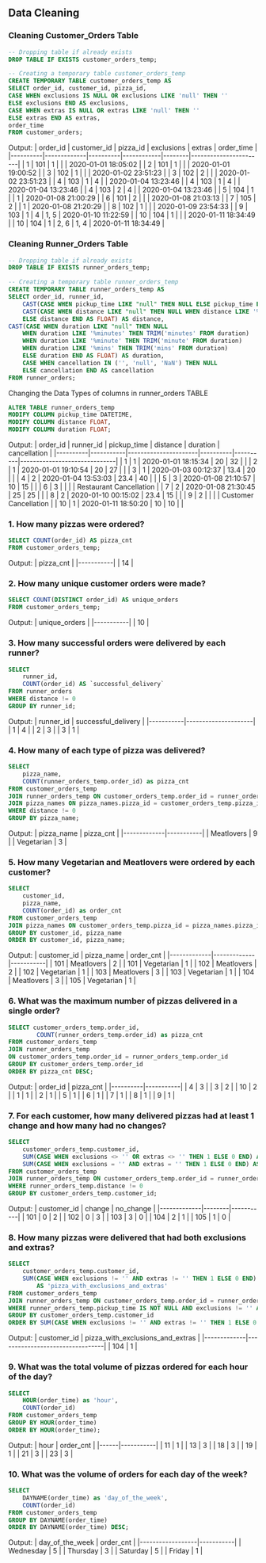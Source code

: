 ## Data Cleaning

### Cleaning Customer_Orders Table

```sql
-- Dropping table if already exists
DROP TABLE IF EXISTS customer_orders_temp;

-- Creating a temporary table customer_orders_temp
CREATE TEMPORARY TABLE customer_orders_temp AS
SELECT order_id, customer_id, pizza_id,
CASE WHEN exclusions IS NULL OR exclusions LIKE 'null' THEN ''
ELSE exclusions END AS exclusions,
CASE WHEN extras IS NULL OR extras LIKE 'null' THEN ''
ELSE extras END AS extras,
order_time
FROM customer_orders;
```

Output:
| order_id | customer_id | pizza_id | exclusions | extras | order_time |
|----------|-------------|----------|------------|--------|-----------------------|
| 1 | 101 | 1 | | | 2020-01-01 18:05:02 |
| 2 | 101 | 1 | | | 2020-01-01 19:00:52 |
| 3 | 102 | 1 | | | 2020-01-02 23:51:23 |
| 3 | 102 | 2 | | | 2020-01-02 23:51:23 |
| 4 | 103 | 1 | 4 | | 2020-01-04 13:23:46 |
| 4 | 103 | 1 | 4 | | 2020-01-04 13:23:46 |
| 4 | 103 | 2 | 4 | | 2020-01-04 13:23:46 |
| 5 | 104 | 1 | | 1 | 2020-01-08 21:00:29 |
| 6 | 101 | 2 | | | 2020-01-08 21:03:13 |
| 7 | 105 | 2 | | 1 | 2020-01-08 21:20:29 |
| 8 | 102 | 1 | | | 2020-01-09 23:54:33 |
| 9 | 103 | 1 | 4 | 1, 5 | 2020-01-10 11:22:59 |
| 10 | 104 | 1 | | | 2020-01-11 18:34:49 |
| 10 | 104 | 1 | 2, 6 | 1, 4 | 2020-01-11 18:34:49 |

### Cleaning Runner_Orders Table

```sql
-- Dropping table if already exists
DROP TABLE IF EXISTS runner_orders_temp;

-- Creating a temporary table runner_orders_temp
CREATE TEMPORARY TABLE runner_orders_temp AS
SELECT order_id, runner_id,
    CAST(CASE WHEN pickup_time LIKE "null" THEN NULL ELSE pickup_time END AS DATETIME) AS pickup_time,
    CAST(CASE WHEN distance LIKE "null" THEN NULL WHEN distance LIKE '%km' THEN TRIM('km' FROM distance)
    ELSE distance END AS FLOAT) AS distance,
CAST(CASE WHEN duration LIKE "null" THEN NULL
    WHEN duration LIKE '%minutes' THEN TRIM('minutes' FROM duration)
    WHEN duration LIKE '%minute' THEN TRIM('minute' FROM duration)
    WHEN duration LIKE '%mins' THEN TRIM('mins' FROM duration)
    ELSE duration END AS FLOAT) AS duration,
    CASE WHEN cancellation IN ('', 'null', 'NaN') THEN NULL
    ELSE cancellation END AS cancellation
FROM runner_orders;
```

Changing the Data Types of columns in runner_orders TABLE

```sql
ALTER TABLE runner_orders_temp
MODIFY COLUMN pickup_time DATETIME,
MODIFY COLUMN distance FLOAT,
MODIFY COLUMN duration FLOAT;
```

Output:
| order_id | runner_id | pickup_time | distance | duration | cancellation |
|----------|-----------|----------------------|----------|----------|------------------------------|
| 1 | 1 | 2020-01-01 18:15:34 | 20 | 32 | |
| 2 | 1 | 2020-01-01 19:10:54 | 20 | 27 | |
| 3 | 1 | 2020-01-03 00:12:37 | 13.4 | 20 | |
| 4 | 2 | 2020-01-04 13:53:03 | 23.4 | 40 | |
| 5 | 3 | 2020-01-08 21:10:57 | 10 | 15 | |
| 6 | 3 | | | | Restaurant Cancellation |
| 7 | 2 | 2020-01-08 21:30:45 | 25 | 25 | |
| 8 | 2 | 2020-01-10 00:15:02 | 23.4 | 15 | |
| 9 | 2 | | | | Customer Cancellation |
| 10 | 1 | 2020-01-11 18:50:20 | 10 | 10 | |

### 1. How many pizzas were ordered?

```sql
SELECT COUNT(order_id) AS pizza_cnt
FROM customer_orders_temp;
```

Output:
| pizza_cnt |
|-----------|
| 14 |

### 2. How many unique customer orders were made?

```sql
SELECT COUNT(DISTINCT order_id) AS unique_orders
FROM customer_orders_temp;
```

Output:
| unique_orders |
|-----------|
| 10 |

### 3. How many successful orders were delivered by each runner?

```sql
SELECT
	runner_id,
	COUNT(order_id) AS `successful_delivery`
FROM runner_orders
WHERE distance != 0
GROUP BY runner_id;
```

Output:
| runner_id | successful_delivery |
|-----------|---------------------|
| 1 | 4 |
| 2 | 3 |
| 3 | 1 |

### 4. How many of each type of pizza was delivered?

```sql
SELECT
	pizza_name,
	COUNT(runner_orders_temp.order_id) as pizza_cnt
FROM customer_orders_temp
JOIN runner_orders_temp ON customer_orders_temp.order_id = runner_orders_temp.order_id
JOIN pizza_names ON pizza_names.pizza_id = customer_orders_temp.pizza_id
WHERE distance != 0
GROUP BY pizza_name;
```

Output:
| pizza_name | pizza_cnt |
|-------------|-----------|
| Meatlovers | 9 |
| Vegetarian | 3 |

### 5. How many Vegetarian and Meatlovers were ordered by each customer?

```sql
SELECT
	customer_id,
    pizza_name,
    COUNT(order_id) as order_cnt
FROM customer_orders_temp
JOIN pizza_names ON customer_orders_temp.pizza_id = pizza_names.pizza_id
GROUP BY customer_id, pizza_name
ORDER BY customer_id, pizza_name;
```

Output:
| customer_id | pizza_name | order_cnt |
|-------------|-------------|-----------|
| 101 | Meatlovers | 2 |
| 101 | Vegetarian | 1 |
| 102 | Meatlovers | 2 |
| 102 | Vegetarian | 1 |
| 103 | Meatlovers | 3 |
| 103 | Vegetarian | 1 |
| 104 | Meatlovers | 3 |
| 105 | Vegetarian | 1 |

### 6. What was the maximum number of pizzas delivered in a single order?

```sql
SELECT customer_orders_temp.order_id,
		COUNT(runner_orders_temp.order_id) as pizza_cnt
FROM customer_orders_temp
JOIN runner_orders_temp
ON customer_orders_temp.order_id = runner_orders_temp.order_id
GROUP BY customer_orders_temp.order_id
ORDER BY pizza_cnt DESC;
```

Output:
| order_id | pizza_cnt |
|----------|-----------|
| 4 | 3 |
| 3 | 2 |
| 10 | 2 |
| 1 | 1 |
| 2 | 1 |
| 5 | 1 |
| 6 | 1 |
| 7 | 1 |
| 8 | 1 |
| 9 | 1 |

### 7. For each customer, how many delivered pizzas had at least 1 change and how many had no changes?

```sql
SELECT
	customer_orders_temp.customer_id,
    SUM(CASE WHEN exclusions <> '' OR extras <> '' THEN 1 ELSE 0 END) AS 'Change',
    SUM(CASE WHEN exclusions = '' AND extras = '' THEN 1 ELSE 0 END) AS 'No_Change'
FROM customer_orders_temp
JOIN runner_orders_temp ON customer_orders_temp.order_id = runner_orders_temp.order_id
WHERE runner_orders_temp.distance != 0
GROUP BY customer_orders_temp.customer_id;
```

Output:
| customer_id | change | no_change |
|-------------|--------|-----------|
| 101 | 0 | 2 |
| 102 | 0 | 3 |
| 103 | 3 | 0 |
| 104 | 2 | 1 |
| 105 | 1 | 0 |

### 8. How many pizzas were delivered that had both exclusions and extras?

```sql
SELECT
	customer_orders_temp.customer_id,
    SUM(CASE WHEN exclusions != '' AND extras != '' THEN 1 ELSE 0 END)
		AS 'pizza_with_exclusions_and_extras'
FROM customer_orders_temp
JOIN runner_orders_temp ON customer_orders_temp.order_id = runner_orders_temp.order_id
WHERE runner_orders_temp.pickup_time IS NOT NULL AND exclusions != '' AND extras != ''
GROUP BY customer_orders_temp.customer_id
ORDER BY SUM(CASE WHEN exclusions != '' AND extras != '' THEN 1 ELSE 0 END)  DESC;
```

Output:
| customer_id | pizza_with_exclusions_and_extras |
|-------------|---------------------------------|
| 104 | 1 |

### 9. What was the total volume of pizzas ordered for each hour of the day?

```sql
SELECT
	HOUR(order_time) as 'hour',
    COUNT(order_id)
FROM customer_orders_temp
GROUP BY HOUR(order_time)
ORDER BY HOUR(order_time);
```

Output:
| hour | order_cnt |
|------|-----------|
| 11 | 1 |
| 13 | 3 |
| 18 | 3 |
| 19 | 1 |
| 21 | 3 |
| 23 | 3 |

### 10. What was the volume of orders for each day of the week?

```sql
SELECT
	DAYNAME(order_time) as 'day_of_the_week',
    COUNT(order_id)
FROM customer_orders_temp
GROUP BY DAYNAME(order_time)
ORDER BY DAYNAME(order_time) DESC;
```

Output:
| day_of_the_week | order_cnt |
|------------------|-----------|
| Wednesday | 5 |
| Thursday | 3 |
| Saturday | 5 |
| Friday | 1 |
